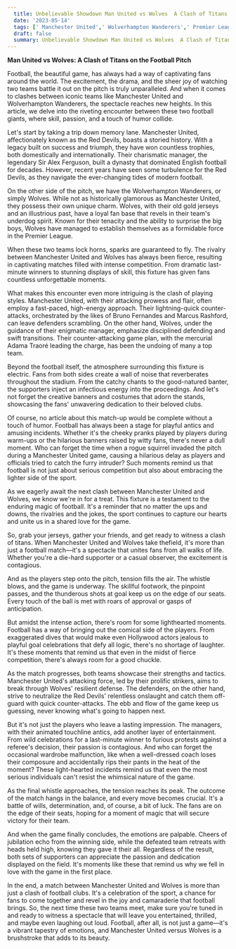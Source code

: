 ```yaml
---
  title: Unbelievable Showdown Man United vs Wolves  A Clash of Titans 
  date: '2023-05-14'
  tags: [' Manchester United',' Wolverhampton Wanderers',' Premier League',' Match Analysis',' Exciting Football']
  draft: false
  summary: Unbelievable Showdown Man United vs Wolves  A Clash of Titans 
---
```

  **Man United vs Wolves: A Clash of Titans on the Football Pitch**

Football, the beautiful game, has always had a way of captivating fans around the world. The excitement, the drama, and the sheer joy of watching two teams battle it out on the pitch is truly unparalleled. And when it comes to clashes between iconic teams like Manchester United and Wolverhampton Wanderers, the spectacle reaches new heights. In this article, we delve into the riveting encounter between these two football giants, where skill, passion, and a touch of humor collide.

Let's start by taking a trip down memory lane. Manchester United, affectionately known as the Red Devils, boasts a storied history. With a legacy built on success and triumph, they have won countless trophies, both domestically and internationally. Their charismatic manager, the legendary Sir Alex Ferguson, built a dynasty that dominated English football for decades. However, recent years have seen some turbulence for the Red Devils, as they navigate the ever-changing tides of modern football.

On the other side of the pitch, we have the Wolverhampton Wanderers, or simply Wolves. While not as historically glamorous as Manchester United, they possess their own unique charm. Wolves, with their old gold jerseys and an illustrious past, have a loyal fan base that revels in their team's underdog spirit. Known for their tenacity and the ability to surprise the big boys, Wolves have managed to establish themselves as a formidable force in the Premier League.

When these two teams lock horns, sparks are guaranteed to fly. The rivalry between Manchester United and Wolves has always been fierce, resulting in captivating matches filled with intense competition. From dramatic last-minute winners to stunning displays of skill, this fixture has given fans countless unforgettable moments.

What makes this encounter even more intriguing is the clash of playing styles. Manchester United, with their attacking prowess and flair, often employ a fast-paced, high-energy approach. Their lightning-quick counter-attacks, orchestrated by the likes of Bruno Fernandes and Marcus Rashford, can leave defenders scrambling. On the other hand, Wolves, under the guidance of their enigmatic manager, emphasize disciplined defending and swift transitions. Their counter-attacking game plan, with the mercurial Adama Traoré leading the charge, has been the undoing of many a top team.

Beyond the football itself, the atmosphere surrounding this fixture is electric. Fans from both sides create a wall of noise that reverberates throughout the stadium. From the catchy chants to the good-natured banter, the supporters inject an infectious energy into the proceedings. And let's not forget the creative banners and costumes that adorn the stands, showcasing the fans' unwavering dedication to their beloved clubs.

Of course, no article about this match-up would be complete without a touch of humor. Football has always been a stage for playful antics and amusing incidents. Whether it's the cheeky pranks played by players during warm-ups or the hilarious banners raised by witty fans, there's never a dull moment. Who can forget the time when a rogue squirrel invaded the pitch during a Manchester United game, causing a hilarious delay as players and officials tried to catch the furry intruder? Such moments remind us that football is not just about serious competition but also about embracing the lighter side of the sport.

As we eagerly await the next clash between Manchester United and Wolves, we know we're in for a treat. This fixture is a testament to the enduring magic of football. It's a reminder that no matter the ups and downs, the rivalries and the jokes, the sport continues to capture our hearts and unite us in a shared love for the game.

So, grab your jerseys, gather your friends, and get ready to witness a clash of titans. When Manchester United and Wolves take thefield, it's more than just a football match—it's a spectacle that unites fans from all walks of life. Whether you're a die-hard supporter or a casual observer, the excitement is contagious.

And as the players step onto the pitch, tension fills the air. The whistle blows, and the game is underway. The skillful footwork, the pinpoint passes, and the thunderous shots at goal keep us on the edge of our seats. Every touch of the ball is met with roars of approval or gasps of anticipation.

But amidst the intense action, there's room for some lighthearted moments. Football has a way of bringing out the comical side of the players. From exaggerated dives that would make even Hollywood actors jealous to playful goal celebrations that defy all logic, there's no shortage of laughter. It's these moments that remind us that even in the midst of fierce competition, there's always room for a good chuckle.

As the match progresses, both teams showcase their strengths and tactics. Manchester United's attacking force, led by their prolific strikers, aims to break through Wolves' resilient defense. The defenders, on the other hand, strive to neutralize the Red Devils' relentless onslaught and catch them off-guard with quick counter-attacks. The ebb and flow of the game keep us guessing, never knowing what's going to happen next.

But it's not just the players who leave a lasting impression. The managers, with their animated touchline antics, add another layer of entertainment. From wild celebrations for a last-minute winner to furious protests against a referee's decision, their passion is contagious. And who can forget the occasional wardrobe malfunction, like when a well-dressed coach loses their composure and accidentally rips their pants in the heat of the moment? These light-hearted incidents remind us that even the most serious individuals can't resist the whimsical nature of the game.

As the final whistle approaches, the tension reaches its peak. The outcome of the match hangs in the balance, and every move becomes crucial. It's a battle of wills, determination, and, of course, a bit of luck. The fans are on the edge of their seats, hoping for a moment of magic that will secure victory for their team.

And when the game finally concludes, the emotions are palpable. Cheers of jubilation echo from the winning side, while the defeated team retreats with heads held high, knowing they gave it their all. Regardless of the result, both sets of supporters can appreciate the passion and dedication displayed on the field. It's moments like these that remind us why we fell in love with the game in the first place.

In the end, a match between Manchester United and Wolves is more than just a clash of football clubs. It's a celebration of the sport, a chance for fans to come together and revel in the joy and camaraderie that football brings. So, the next time these two teams meet, make sure you're tuned in and ready to witness a spectacle that will leave you entertained, thrilled, and maybe even laughing out loud. Football, after all, is not just a game—it's a vibrant tapestry of emotions, and Manchester United versus Wolves is a brushstroke that adds to its beauty.
  